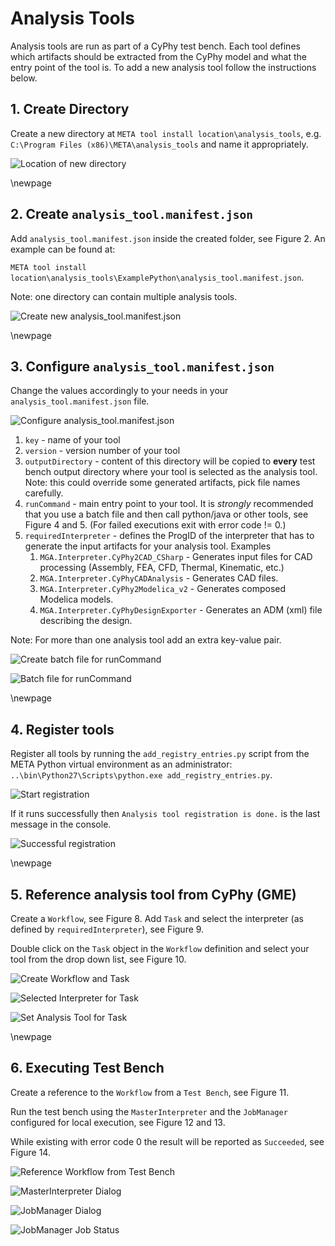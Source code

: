 <!---
See analysis_tool.pdf for formatted documentation.
-->

# Analysis Tools #

Analysis tools are run as part of a CyPhy test bench. Each tool defines
which artifacts should be extracted from the CyPhy model and what the 
entry point of the tool is. To add a new analysis tool follow the instructions below.

## 1. Create Directory ##
Create a new directory at `META tool install location\analysis_tools`, e.g. `C:\Program Files (x86)\META\analysis_tools` and name it appropriately.

![Location of new directory](images/Screenshot_20141204160755.png "1")

\newpage

## 2. Create `analysis_tool.manifest.json` ##
Add `analysis_tool.manifest.json` inside the created folder, see Figure 2. An example can be found at:


`META tool install location\analysis_tools\ExamplePython\analysis_tool.manifest.json`.

Note: one directory can contain multiple analysis tools.

![Create new `analysis_tool.manifest.json`](images/Screenshot_20141204160924.png "2")

\newpage

## 3. Configure `analysis_tool.manifest.json` ##
Change the values accordingly to your needs in your `analysis_tool.manifest.json` file.

![Configure `analysis_tool.manifest.json`](images/Screenshot_20141204161044.png "3")

1. `key` - name of your tool
2. `version` - version number of your tool
3. `outputDirectory` - content of this directory will be copied to __every__ test bench output directory where your tool is selected as the analysis tool. Note: this could override some generated artifacts, pick file names carefully.
4. `runCommand` - main entry point to your tool. It is _strongly_ recommended that you use a batch file and then call python/java or other tools, see Figure 4 and 5. (For failed executions exit with error code != 0.) 
5. `requiredInterpreter` - defines the ProgID of the interpreter that has to generate the input artifacts for your analysis tool. Examples
	1. `MGA.Interpreter.CyPhy2CAD_CSharp` - Generates input files for CAD processing (Assembly, FEA, CFD, Thermal, Kinematic, etc.)
	2. `MGA.Interpreter.CyPhyCADAnalysis` - Generates CAD files.
	3. `MGA.Interpreter.CyPhy2Modelica_v2` - Generates composed Modelica models.
	4. `MGA.Interpreter.CyPhyDesignExporter` - Generates an ADM (xml) file describing the design.

Note: For more than one analysis tool add an extra key-value pair.

![Create batch file for `runCommand`](images/Screenshot_20141204161944.png "4")

![Batch file for `runCommand`](images/Screenshot_20141204162103.png "5")

\newpage

## 4. Register tools ##
Register all tools by running the `add_registry_entries.py` script from the META Python virtual environment as an administrator: `..\bin\Python27\Scripts\python.exe add_registry_entries.py`.

![Start registration](images/Screenshot_20141204161521.png "6")

If it runs successfully then `Analysis tool registration is done.` is the last message in the console.

![Successful registration](images/Screenshot_20141204161531.png "7")

\newpage

## 5. Reference analysis tool from CyPhy (GME) ##
Create a `Workflow`, see Figure 8. 
Add `Task` and select the interpreter (as defined by `requiredInterpreter`), see Figure 9. 

Double click on the `Task` object in the `Workflow` definition and select your tool from the drop down list, see Figure 10.

![Create Workflow and Task](images/Screenshot_20141204161838.png "8")

![Selected Interpreter for Task](images/Screenshot_20141204161807.png "9")



![Set Analysis Tool for Task](images/Screenshot_20141204161825.png "10")

\newpage

## 6. Executing Test Bench ##
Create a reference to the `Workflow` from a `Test Bench`, see Figure 11.

Run the test bench using the `MasterInterpreter` and the `JobManager` configured for local execution, see Figure 12 and 13. 

While existing with error code 0 the result will be reported as `Succeeded`, see Figure 14.

![Reference Workflow from Test Bench](images/Screenshot_20141204161901.png "11")

![MasterInterpreter Dialog](images/Screenshot_20141204162106.png "12")

![JobManager Dialog](images/Screenshot_20141204162120.png "13")

![JobManager Job Status](images/Screenshot_20141204162124.png "14")
